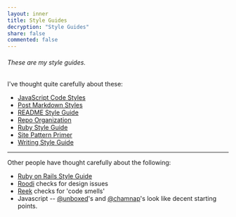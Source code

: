 ```yaml
---
layout: inner
title: Style Guides
decryption: "Style Guides"
share: false
commented: false
---
```


###### These are my style guides. 

I've thought quite carefully about these:

* [JavaScript Code Styles](/styleguides/javascript/)
* [Post Markdown Styles](/styleguide/markdown/)
* [README Style Guide](/styleguide/readme/)
* [Repo Organization](/styleguide/repo/)
* [Ruby Style Guide](/styleguide/ruby/)
* [Site Pattern Primer](/styleguide/pattern-primer/)
* [Writing Style Guide](/styleguide/writing/)

---

Other people have thought carefully about the following:

* [Ruby on Rails Style Guide](https://github.com/bbatsov/rails-style-guide)
* [Roodi](https://github.com/martinjandrews/roodi#readme) checks for design issues
* [Reek](https://github.com/kevinrutherford/reek/wiki/code-smells) checks for 'code smells'
* Javascript -- [@unboxed](https://github.com/unboxed/Javascript-Style-Guide)'s and [@chamnap](https://github.com/chamnap/javascript_style_guide)'s look like decent starting points.
